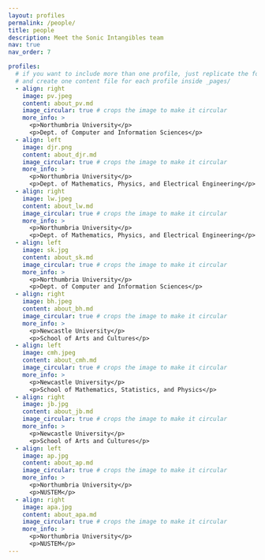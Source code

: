 ```yaml
---
layout: profiles
permalink: /people/
title: people
description: Meet the Sonic Intangibles team
nav: true
nav_order: 7

profiles:
  # if you want to include more than one profile, just replicate the following block
  # and create one content file for each profile inside _pages/
  - align: right
    image: pv.jpeg
    content: about_pv.md
    image_circular: true # crops the image to make it circular
    more_info: >
      <p>Northumbria University</p>
      <p>Dept. of Computer and Information Sciences</p>
  - align: left
    image: djr.png
    content: about_djr.md
    image_circular: true # crops the image to make it circular
    more_info: >
      <p>Northumbria University</p>
      <p>Dept. of Mathematics, Physics, and Electrical Engineering</p>
  - align: right
    image: lw.jpeg
    content: about_lw.md
    image_circular: true # crops the image to make it circular
    more_info: >
      <p>Northumbria University</p>
      <p>Dept. of Mathematics, Physics, and Electrical Engineering</p>
  - align: left
    image: sk.jpg
    content: about_sk.md
    image_circular: true # crops the image to make it circular
    more_info: >
      <p>Northumbria University</p>
      <p>Dept. of Computer and Information Sciences</p>
  - align: right
    image: bh.jpeg
    content: about_bh.md
    image_circular: true # crops the image to make it circular
    more_info: >
      <p>Newcastle University</p>
      <p>School of Arts and Cultures</p>
  - align: left
    image: cmh.jpeg
    content: about_cmh.md
    image_circular: true # crops the image to make it circular
    more_info: >
      <p>Newcastle University</p>
      <p>School of Mathematics, Statistics, and Physics</p>
  - align: right
    image: jb.jpg
    content: about_jb.md
    image_circular: true # crops the image to make it circular
    more_info: >
      <p>Newcastle University</p>
      <p>School of Arts and Cultures</p>      
  - align: left
    image: ap.jpg
    content: about_ap.md
    image_circular: true # crops the image to make it circular
    more_info: >
      <p>Northumbria University</p>
      <p>NUSTEM</p>  
  - align: right
    image: apa.jpg
    content: about_apa.md
    image_circular: true # crops the image to make it circular
    more_info: >
      <p>Northumbria University</p>
      <p>NUSTEM</p>  
---
```

